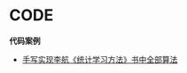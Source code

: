 # CODE
**代码案例**

- [手写实现李航《统计学习方法》书中全部算法](https://github.com/Dod-o/Statistical-Learning-Method_Code)
